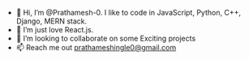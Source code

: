 - 👋 Hi, I’m @Prathamesh-0. I like to code in JavaScript, Python, C++, Django, MERN stack.
- 🌱 I’m just love React.js.
- 💞️ I’m looking to collaborate on some Exciting projects
- 📫 Reach me out prathameshingle0@gmail.com

<!---
Prathamesh-0/Prathamesh-0 is a ✨ special ✨ repository because its `README.md` (this file) appears on your GitHub profile.
You can click the Preview link to take a look at your changes.
--->
